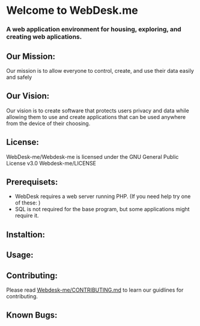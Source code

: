# Welcome to WebDesk.me
### A web application environment for housing, exploring, and creating web aplications.

## Our Mission:
Our mission is to allow everyone to control, create, and use their data easily and safely

## Our Vision:
Our vision is to create software that protects users privacy and data while allowing them to use and create applications that can be used anywhere from the device of their choosing.

## License:
WebDesk-me/Webdesk-me is licensed under the GNU General Public License v3.0
Webdesk-me/LICENSE 

## Prerequisets:
* WebDesk requires a web server running PHP. (If you need help try one of these: )
* SQL is not required for the base program, but some applications might require it.

## Instaltion:


## Usage:


## Contributing:
Please read  [Webdesk-me/CONTRIBUTING.md]( https://github.com/WebDesk-me/Webdesk-me/blob/master/CONTRIBUTING.md )  to learn our guidlines for contributing.

## Known Bugs:

